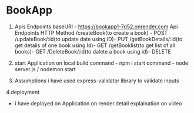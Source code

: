 # BookApp
1. Apis Endpoints
baseURl - https://bookapp1-7d52.onrender.com
     Api Endpoints                                          HTTP Method
   /createBook(to create a book) -                           POST
   /updateBook/:id(to update date using ID)-                 PUT
   /getBookDetails/:id(to get details of one book using Id)- GET
   /getBooklist(to get list of all books)-                   GET
   /DeleteBook/:id(to dalete a book using id)-               DELETE


2. start Application on local
build command - npm i
start command - node server.js / nodemon start

3. Assumptions
  i have used express-validator library to validate inputs

4.deployment
  - i have deployed on Application on render.detail explaination on video
